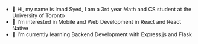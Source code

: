 - 👋 Hi, my name is Imad Syed, I am a 3rd year Math and CS student at the University of Toronto
- 👀 I’m interested in Mobile and Web Development in React and React Native
- 🌱 I’m currently learning Backend Development with Express.js and Flask

<!---
imadsyed333/imadsyed333 is a ✨ special ✨ repository because its `README.md` (this file) appears on your GitHub profile.
You can click the Preview link to take a look at your changes.
--->
